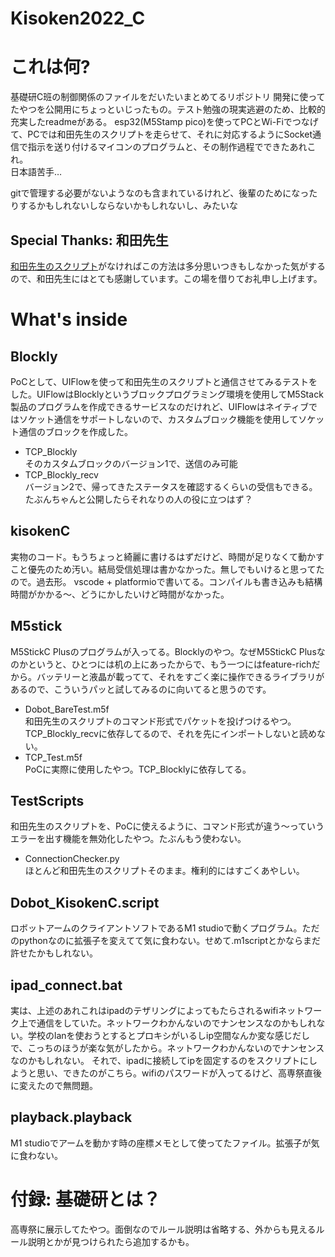 # Kisoken2022_C

# これは何?
基礎研C班の制御関係のファイルをだいたいまとめてるリポジトリ  開発に使ってたやつを公開用にちょっといじったもの。テスト勉強の現実逃避のため、比較的充実したreadmeがある。
esp32(M5Stamp pico)を使ってPCとWi-Fiでつなげて、PCでは和田先生のスクリプトを走らせて、それに対応するようにSocket通信で指示を送り付けるマイコンのプログラムと、その制作過程でできたあれこれ。  
日本語苦手…

gitで管理する必要がないようなのも含まれているけれど、後輩のためになったりするかもしれないしならないかもしれないし、みたいな  

## Special Thanks: 和田先生
[和田先生のスクリプト](https://github.com/TakeshiWada1980/Dobot_M1_Control)がなければこの方法は多分思いつきもしなかった気がするので、和田先生にはとても感謝しています。この場を借りてお礼申し上げます。

# What's inside

## Blockly
PoCとして、UIFlowを使って和田先生のスクリプトと通信させてみるテストをした。UIFlowはBlocklyというブロックプログラミング環境を使用してM5Stack製品のプログラムを作成できるサービスなのだけれど、UIFlowはネイティブではソケット通信をサポートしないので、カスタムブロック機能を使用してソケット通信のブロックを作成した。  
+ TCP_Blockly  
そのカスタムブロックのバージョン1で、送信のみ可能
+ TCP_Blockly_recv  
バージョン2で、帰ってきたステータスを確認するくらいの受信もできる。たぶんちゃんと公開したらそれなりの人の役に立つはず？

## kisokenC  
実物のコード。もうちょっと綺麗に書けるはずだけど、時間が足りなくて動かすこと優先のため汚い。結局受信処理は書かなかった。無しでもいけると思ってたので。過去形。
vscode + platformioで書いてる。コンパイルも書き込みも結構時間がかかる～、どうにかしたいけど時間がなかった。

## M5stick
M5StickC Plusのプログラムが入ってる。Blocklyのやつ。なぜM5StickC Plusなのかというと、ひとつには机の上にあったからで、もう一つにはfeature-richだから。バッテリーと液晶が載ってて、それをすごく楽に操作できるライブラリがあるので、こういうパッと試してみるのに向いてると思うのです。
+ Dobot_BareTest.m5f   
和田先生のスクリプトのコマンド形式でパケットを投げつけるやつ。TCP_Blockly_recvに依存してるので、それを先にインポートしないと読めない。
+ TCP_Test.m5f  
PoCに実際に使用したやつ。TCP_Blocklyに依存してる。
## TestScripts
和田先生のスクリプトを、PoCに使えるように、コマンド形式が違う～っていうエラーを出す機能を無効化したやつ。たぶんもう使わない。
+ ConnectionChecker.py  
ほとんど和田先生のスクリプトそのまま。権利的にはすごくあやしい。

## Dobot_KisokenC.script
ロボットアームのクライアントソフトであるM1 studioで動くプログラム。ただのpythonなのに拡張子を変えてて気に食わない。せめて.m1scriptとかならまだ許せたかもしれない。

## ipad_connect.bat
実は、上述のあれこれはipadのテザリングによってもたらされるwifiネットワーク上で通信をしていた。ネットワークわかんないのでナンセンスなのかもしれない。学校のlanを使おうとするとプロキシがいるしip空間なんか変な感じだしで、こっちのほうが楽な気がしたから。ネットワークわかんないのでナンセンスなのかもしれない。
それで、ipadに接続してipを固定するのをスクリプトにしようと思い、できたのがこちら。wifiのパスワードが入ってるけど、高専祭直後に変えたので無問題。

## playback.playback
M1 studioでアームを動かす時の座標メモとして使ってたファイル。拡張子が気に食わない。

# 付録: 基礎研とは？
高専祭に展示してたやつ。面倒なのでルール説明は省略する、外からも見えるルール説明とかが見つけられたら追加するかも。
